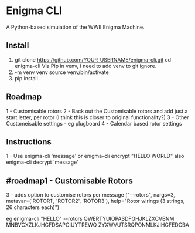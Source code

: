 # Enigma CLI

A Python-based simulation of the WWII Enigma Machine.

## Install
1. git clone https://github.com/YOUR_USERNAME/enigma-cli.git
   cd enigma-cli
Via Pip in venv, i need to add venv to git ignore.
2.  -m venv venv
source venv/bin/activate
3. pip install .

## Roadmap
1 - Customisable rotors
2 - Back out the Customisable rotors and add just a start letter, per rotor (I think this is closer to original functionality?)
3 - Other Customeisable settings - eg plugboard
4 - Calendar based rotor settings

## Instructions
1 - Use enigma-cli 'message'
or enigma-cli encrypt "HELLO WORLD"
also enigma-cli decrypt 'message'


## #roadmap1 - Customisable Rotors
3 - adds option to customise rotors per message
("--rotors", nargs=3, metavar=('ROTOR1', 'ROTOR2', 'ROTOR3'),
                        help="Rotor wirings (3 strings, 26 characters each)")

eg
enigma-cli "HELLO" --rotors QWERTYUIOPASDFGHJKLZXCVBNM MNBVCXZLKJHGFDSAPOIUYTREWQ ZYXWVUTSRQPONMLKJIHGFEDCBA
